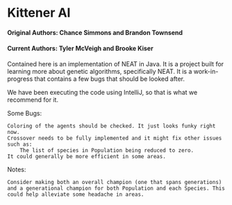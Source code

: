 # Kittener AI
#### Original Authors: Chance Simmons and Brandon Townsend
#### Current Authors: Tyler McVeigh and Brooke Kiser

Contained here is an implementation of NEAT in Java. It is a project built for learning more about genetic algorithms, specifically NEAT. It is a work-in-progress that contains a few bugs that should be looked after.

We have been executing the code using IntelliJ, so that is what we recommend for it.

Some Bugs:

    Coloring of the agents should be checked. It just looks funky right now.
    Crossover needs to be fully implemented and it might fix other issues such as:
        The list of species in Population being reduced to zero.
    It could generally be more efficient in some areas.

Notes:

    Consider making both an overall champion (one that spans generations) and a generational champion for both Population and each Species. This could help alleviate some headache in areas.


